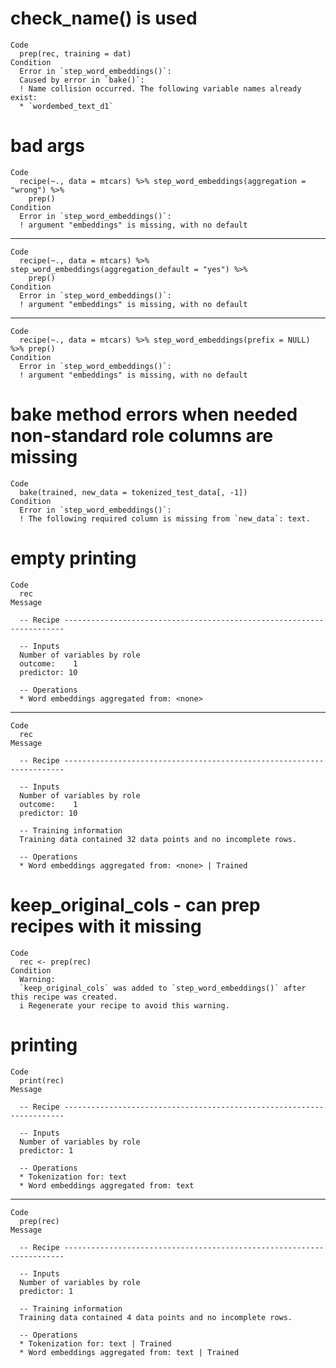 # check_name() is used

    Code
      prep(rec, training = dat)
    Condition
      Error in `step_word_embeddings()`:
      Caused by error in `bake()`:
      ! Name collision occurred. The following variable names already exist:
      * `wordembed_text_d1`

# bad args

    Code
      recipe(~., data = mtcars) %>% step_word_embeddings(aggregation = "wrong") %>%
        prep()
    Condition
      Error in `step_word_embeddings()`:
      ! argument "embeddings" is missing, with no default

---

    Code
      recipe(~., data = mtcars) %>% step_word_embeddings(aggregation_default = "yes") %>%
        prep()
    Condition
      Error in `step_word_embeddings()`:
      ! argument "embeddings" is missing, with no default

---

    Code
      recipe(~., data = mtcars) %>% step_word_embeddings(prefix = NULL) %>% prep()
    Condition
      Error in `step_word_embeddings()`:
      ! argument "embeddings" is missing, with no default

# bake method errors when needed non-standard role columns are missing

    Code
      bake(trained, new_data = tokenized_test_data[, -1])
    Condition
      Error in `step_word_embeddings()`:
      ! The following required column is missing from `new_data`: text.

# empty printing

    Code
      rec
    Message
      
      -- Recipe ----------------------------------------------------------------------
      
      -- Inputs 
      Number of variables by role
      outcome:    1
      predictor: 10
      
      -- Operations 
      * Word embeddings aggregated from: <none>

---

    Code
      rec
    Message
      
      -- Recipe ----------------------------------------------------------------------
      
      -- Inputs 
      Number of variables by role
      outcome:    1
      predictor: 10
      
      -- Training information 
      Training data contained 32 data points and no incomplete rows.
      
      -- Operations 
      * Word embeddings aggregated from: <none> | Trained

# keep_original_cols - can prep recipes with it missing

    Code
      rec <- prep(rec)
    Condition
      Warning:
      `keep_original_cols` was added to `step_word_embeddings()` after this recipe was created.
      i Regenerate your recipe to avoid this warning.

# printing

    Code
      print(rec)
    Message
      
      -- Recipe ----------------------------------------------------------------------
      
      -- Inputs 
      Number of variables by role
      predictor: 1
      
      -- Operations 
      * Tokenization for: text
      * Word embeddings aggregated from: text

---

    Code
      prep(rec)
    Message
      
      -- Recipe ----------------------------------------------------------------------
      
      -- Inputs 
      Number of variables by role
      predictor: 1
      
      -- Training information 
      Training data contained 4 data points and no incomplete rows.
      
      -- Operations 
      * Tokenization for: text | Trained
      * Word embeddings aggregated from: text | Trained

